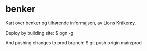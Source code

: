 # benker

Kart over benker og tilhørende informajson, av Lions Kråkerøy.

Deploy by building site:
$ pgn -g

And pushing changes to prod branch:
$ git push origin main:prod
